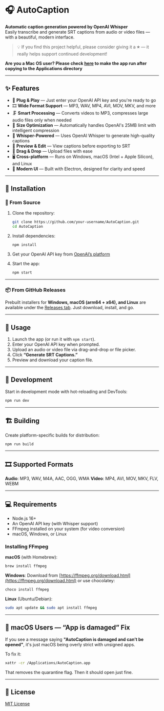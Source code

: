 # 🎧 AutoCaption

**Automatic caption generation powered by OpenAI Whisper**  
Easily transcribe and generate SRT captions from audio or video files — with a beautiful, modern interface.

> 💡 If you find this project helpful, please consider giving it a **⭐️** — it really helps support continued development!

**Are you a Mac OS user? Please check [here](github.com/jay-bman725/AutoCaption?tab=readme-ov-file#-macos-users--app-is-damaged-fix) to make the app run after copying to the Applications directory**

---

## ✨ Features

- 🔑 **Plug & Play** — Just enter your OpenAI API key and you're ready to go
- 🎞 **Wide Format Support** — MP3, WAV, MP4, AVI, MOV, MKV, and more
- 🗜️ **Smart Processing** — Converts videos to MP3, compresses large audio files only when needed
- 📏 **Size Optimization** — Automatically handles OpenAI's 25MB limit with intelligent compression
- 🧠 **Whisper-Powered** — Uses OpenAI Whisper to generate high-quality captions
- 📝 **Preview & Edit** — View captions before exporting to SRT
- 📁 **Drag & Drop** — Upload files with ease
- 🖥 **Cross-platform** — Runs on Windows, macOS (Intel + Apple Silicon), and Linux
- 🎨 **Modern UI** — Built with Electron, designed for clarity and speed

---

## 🚀 Installation

### 🔧 From Source

1. Clone the repository:
   ```bash
   git clone https://github.com/your-username/AutoCaption.git
   cd AutoCaption
   ```

2. Install dependencies:

   ```bash
   npm install
   ```

3. Get your OpenAI API key from [OpenAI’s platform](https://platform.openai.com/api-keys)

4. Start the app:

   ```bash
   npm start
   ```

---

### 📦 From GitHub Releases

Prebuilt installers for **Windows, macOS (arm64 + x64), and Linux** are available under the [Releases tab](https://github.com/jay-bman725/AutoCaption/releases/).
Just download, install, and go.

---

## 🧪 Usage

1. Launch the app (or run it with `npm start`).
2. Enter your OpenAI API key when prompted.
3. Upload an audio or video file via drag-and-drop or file picker.
4. Click **“Generate SRT Captions.”**
5. Preview and download your caption file.

---

## 🧰 Development

Start in development mode with hot-reloading and DevTools:

```bash
npm run dev
```

---

## 🏗 Building

Create platform-specific builds for distribution:

```bash
npm run build
```

---

## 🎞 Supported Formats

**Audio**: MP3, WAV, M4A, AAC, OGG, WMA
**Video**: MP4, AVI, MOV, MKV, FLV, WEBM

---

## 💻 Requirements

* Node.js 16+
* An OpenAI API key (with Whisper support)
* FFmpeg installed on your system (for video conversion)
* macOS, Windows, or Linux

### Installing FFmpeg

**macOS** (with Homebrew):
```bash
brew install ffmpeg
```

**Windows**:
Download from [https://ffmpeg.org/download.html](https://ffmpeg.org/download.html) or use chocolatey:
```bash
choco install ffmpeg
```

**Linux** (Ubuntu/Debian):
```bash
sudo apt update && sudo apt install ffmpeg
```

---

## 🍏 macOS Users — “App is damaged” Fix

If you see a message saying **"AutoCaption is damaged and can’t be opened"**, it's just macOS being overly strict with unsigned apps.

To fix it:

```bash
xattr -cr /Applications/AutoCaption.app
```

That removes the quarantine flag. Then it should open just fine.

---

## 📄 License

[MIT License](./LICENSE)
